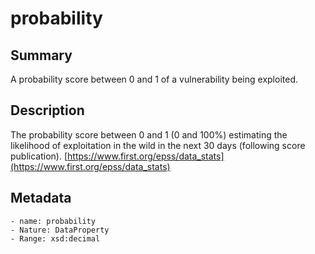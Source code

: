 <!-- Automatically generated by spec-parser v2.0.0 on 2023-12-25T20:28:21.783513+00:00 -->
<!-- SPDX-License-Identifier: Community-Spec-1.0 -->

# probability

## Summary

A probability score between 0 and 1 of a vulnerability being exploited.


## Description

The probability score between 0 and 1 (0 and 100%) estimating the likelihood of exploitation in the wild in the next 30 days (following score publication). [https://www.first.org/epss/data_stats](https://www.first.org/epss/data_stats)


## Metadata

    - name: probability
    - Nature: DataProperty
    - Range: xsd:decimal




